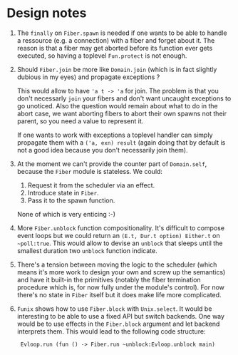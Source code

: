 # Design notes

1. The `finally` on `Fiber.spawn` is needed if one wants to be able to
   handle a ressource (e.g. a connection) with a fiber and forget about
   it. The reason is that a fiber may get aborted before its function
   ever gets executed, so having a toplevel `Fun.protect` is not
   enough.
  
2. Should `Fiber.join` be more like `Domain.join` (which is in fact
   slightly dubious in my eyes) and propagate exceptions ? 
  
   This would allow to have `'a t -> 'a` for join. The problem is that
   you don't necessarly `join` your fibers and don't want uncaught
   exceptions to go unoticed. Also the question would remain about
   what to do in the abort case, we want aborting fibers to abort
   their own spawns not their parent, so you need a value to represent
   it.
  
   If one wants to work with exceptions a toplevel handler can simply
   propagate them with a `('a, exn) result` (again doing that by
   default is not a good idea because you don't necessarily join
   them).

3. At the moment we can't provide the counter part of `Domain.self`, because 
   the `Fiber` module is stateless. We could:
   
   1. Request it from the scheduler via an effect.
   2. Introduce state in `Fiber`.
   3. Pass it to the spawn function. 
      
   None of which is very enticing :-)
   
4. More `Fiber.unblock` function compositionality. It's difficult to
   compose event loops but we could return an `(E.t, Dur.t option)
   Either.t` on `~poll:true`. This would allow to devise an `unblock`
   that sleeps until the smallest duration two `unblock` function
   indicate.

5. There's a tension between moving the logic to the scheduler (which
   means it's more work to design your own and screw up the semantics)
   and have it built-in the primitives (notably the fiber termination
   procedure which is, for now fully under the module's control). For
   now there's no state in `Fiber` itself but it does make life more
   complicated.

6. `Funix` shows how to use `Fiber.block` with `Unix.select`. It would 
   be interesting to be able to use a fixed API but switch backends. One
   way would be to use effects in the `Fiber.block` argument and let 
   backend interprets them. This would lead to the following code 
   structure: 
   
        Evloop.run (fun () -> Fiber.run ~unblock:Evloop.unblock main)
